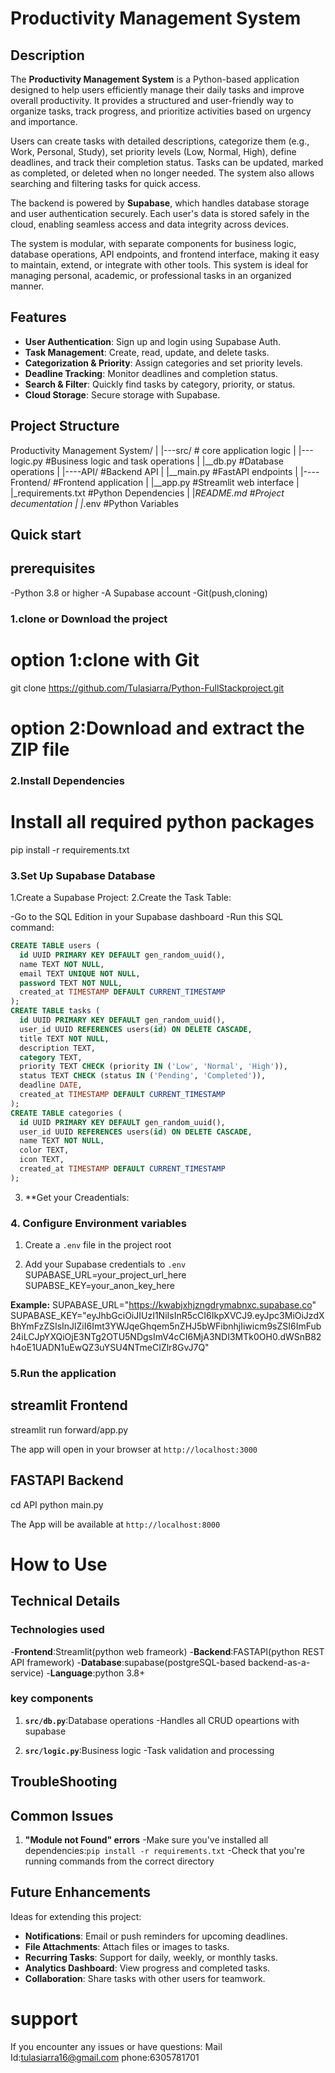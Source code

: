 # Productivity Management System

## Description

The **Productivity Management System** is a Python-based application designed to help users efficiently manage their daily tasks and improve overall productivity. It provides a structured and user-friendly way to organize tasks, track progress, and prioritize activities based on urgency and importance.

Users can create tasks with detailed descriptions, categorize them (e.g., Work, Personal, Study), set priority levels (Low, Normal, High), define deadlines, and track their completion status. Tasks can be updated, marked as completed, or deleted when no longer needed. The system also allows searching and filtering tasks for quick access.

The backend is powered by **Supabase**, which handles database storage and user authentication securely. Each user's data is stored safely in the cloud, enabling seamless access and data integrity across devices.

The system is modular, with separate components for business logic, database operations, API endpoints, and frontend interface, making it easy to maintain, extend, or integrate with other tools. This system is ideal for managing personal, academic, or professional tasks in an organized manner.

## Features

- **User Authentication**: Sign up and login using Supabase Auth.  
- **Task Management**: Create, read, update, and delete tasks.  
- **Categorization & Priority**: Assign categories and set priority levels.  
- **Deadline Tracking**: Monitor deadlines and completion status.  
- **Search & Filter**: Quickly find tasks by category, priority, or status.  
- **Cloud Storage**: Secure storage with Supabase.  

## Project Structure
Productivity Management System/
|
|---src/             # core application logic
|     |---logic.py   #Business logic and task
operations
|     |__db.py       #Database operations
|
|----API/            #Backend API
|     |__main.py     #FastAPI endpoints
|
|----Frontend/       #Frontend application
|      |__app.py     #Streamlit web interface
|
|_requirements.txt  #Python Dependencies
|
|_README.md        #Project decumentation
|
|_.env             #Python Variables


## Quick start

## prerequisites


  -Python 3.8 or higher
  -A Supabase account
  -Git(push,cloning)

### 1.clone or Download the project
# option 1:clone with Git
git clone https://github.com/Tulasiarra/Python-FullStackproject.git

# option 2:Download and extract the ZIP file
### 2.Install Dependencies

# Install all required python packages
pip install -r requirements.txt

### 3.Set Up Supabase Database

  1.Create a Supabase Project:
  2.Create the Task Table:

  -Go to the SQL Edition in your Supabase dashboard
  -Run this SQL command:
  ```sql
  CREATE TABLE users (
    id UUID PRIMARY KEY DEFAULT gen_random_uuid(),
    name TEXT NOT NULL,
    email TEXT UNIQUE NOT NULL,
    password TEXT NOT NULL,
    created_at TIMESTAMP DEFAULT CURRENT_TIMESTAMP
);
CREATE TABLE tasks (
    id UUID PRIMARY KEY DEFAULT gen_random_uuid(),
    user_id UUID REFERENCES users(id) ON DELETE CASCADE,
    title TEXT NOT NULL,
    description TEXT,
    category TEXT,
    priority TEXT CHECK (priority IN ('Low', 'Normal', 'High')),
    status TEXT CHECK (status IN ('Pending', 'Completed')),
    deadline DATE,
    created_at TIMESTAMP DEFAULT CURRENT_TIMESTAMP
);
CREATE TABLE categories (
    id UUID PRIMARY KEY DEFAULT gen_random_uuid(),
    user_id UUID REFERENCES users(id) ON DELETE CASCADE,
    name TEXT NOT NULL,
    color TEXT,         
    icon TEXT,          
    created_at TIMESTAMP DEFAULT CURRENT_TIMESTAMP
);
```
3. **Get your Creadentials:

### 4. Configure Environment variables

1. Create a `.env` file in the project root

2. Add your Supabase credentials to `.env`
SUPABASE_URL=your_project_url_here
SUPABSE_KEY=your_anon_key_here


**Example:**
SUPABASE_URL="https://kwabjxhjzngdrymabnxc.supabase.co"
SUPABASE_KEY="eyJhbGciOiJIUzI1NiIsInR5cCI6IkpXVCJ9.eyJpc3MiOiJzdXBhYmFzZSIsInJlZiI6Imt3YWJqeGhqem5nZHJ5bWFibnhjIiwicm9sZSI6ImFub24iLCJpYXQiOjE3NTg2OTU5NDgsImV4cCI6MjA3NDI3MTk0OH0.dWSnB82h4oE1UADN1uEwQZ3uYSU4NTmeCIZlr8GvJ7Q"

### 5.Run the application

## streamlit Frontend
streamlit run forward/app.py

The app will open in your browser at `http://localhost:3000`

## FASTAPI Backend

cd API
python main.py

The App will be available at `http://localhost:8000`
   

# How to Use
## Technical Details


### Technologies used


-**Frontend**:Streamlit(python web frameork)
-**Backend**:FASTAPI(python REST API framework)
-**Database**:supabase(postgreSQL-based backend-as-a-service)
-**Language**:python 3.8+

### key components

1. **`src/db.py`**:Database operations
    -Handles all CRUD opeartions with supabase

2. **`src/logic.py`**:Business logic
    -Task validation and processing


## TroubleShooting

## Common Issues

1. **"Module not Found" errors**
     -Make sure you've installed all dependencies:`pip install -r requirements.txt`
     -Check that you're running commands from the correct directory

## Future Enhancements

Ideas for extending this project:

- **Notifications**: Email or push reminders for upcoming deadlines.  
- **File Attachments**: Attach files or images to tasks.  
- **Recurring Tasks**: Support for daily, weekly, or monthly tasks.  
- **Analytics Dashboard**: View progress and completed tasks.  
- **Collaboration**: Share tasks with other users for teamwork.  


# support

If you encounter any issues or have questions:
Mail Id:tulasiarra16@gmail.com
phone:6305781701
